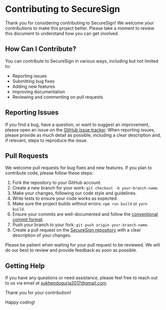 # Contributing to SecureSign

Thank you for considering contributing to SecureSign! We welcome your contributions to make this project better. Please take a moment to review this document to understand how you can get involved.

## How Can I Contribute?

You can contribute to SecureSign in various ways, including but not limited to:

- Reporting issues
- Submitting bug fixes
- Adding new features
- Improving documentation
- Reviewing and commenting on pull requests

## Reporting Issues

If you find a bug, have a question, or want to suggest an improvement, please open an issue on the [GitHub issue tracker](https://github.com/Sukhendu2002/SecureSign/issues). When reporting issues, please provide as much detail as possible, including a clear description and, if relevant, steps to reproduce the issue.

## Pull Requests

We welcome pull requests for bug fixes and new features. If you plan to contribute code, please follow these steps:

1. Fork the repository to your GitHub account.
2. Create a new branch for your work: `git checkout -b your-branch-name`.
3. Make your changes, following our code style and guidelines.
4. Write tests to ensure your code works as expected.
5. Make sure the project builds without errors: `npm run build` or `yarn build`.
6. Ensure your commits are well-documented and follow the [conventional commit format](https://www.conventionalcommits.org/).
7. Push your branch to your fork: `git push origin your-branch-name`.
8. Create a pull request on the [SecureSign repository](https://github.com/Sukhendu2002/SecureSign) with a clear description of your changes.

Please be patient when waiting for your pull request to be reviewed. We will do our best to review and provide feedback as soon as possible.

## Getting Help

If you have any questions or need assistance, please feel free to reach out to us via email at sukhenduguria2017@gmail.com.

Thank you for your contribution!

Happy coding!
